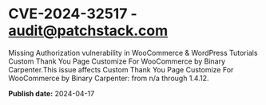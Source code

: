 # CVE-2024-32517 - audit@patchstack.com

Missing Authorization vulnerability in WooCommerce & WordPress Tutorials Custom Thank You Page Customize For WooCommerce by Binary Carpenter.This issue affects Custom Thank You Page Customize For WooCommerce by Binary Carpenter: from n/a through 1.4.12.



**Publish date:** 2024-04-17

